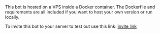 This bot is hosted on a VPS inside a Docker container. The Dockerfile and requirements are all included if you want to host your own version or run locally.

To invite this bot to your server to test out use this link: [invite link](https://discord.com/oauth2/authorize?client_id=929045807842361404&permissions=3072&scope=bot)
